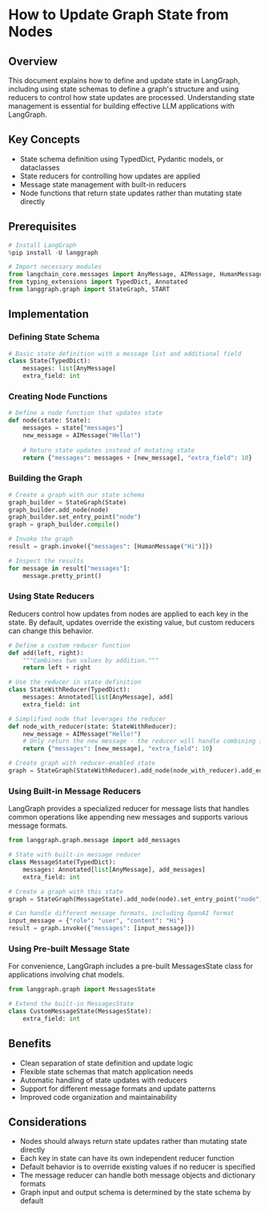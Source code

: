 # How to Update Graph State from Nodes

## Overview
This document explains how to define and update state in LangGraph, including using state schemas to define a graph's structure and using reducers to control how state updates are processed. Understanding state management is essential for building effective LLM applications with LangGraph.

## Key Concepts
- State schema definition using TypedDict, Pydantic models, or dataclasses
- State reducers for controlling how updates are applied
- Message state management with built-in reducers
- Node functions that return state updates rather than mutating state directly

## Prerequisites
```python
# Install LangGraph
%pip install -U langgraph

# Import necessary modules
from langchain_core.messages import AnyMessage, AIMessage, HumanMessage
from typing_extensions import TypedDict, Annotated
from langgraph.graph import StateGraph, START
```

## Implementation

### Defining State Schema
```python
# Basic state definition with a message list and additional field
class State(TypedDict):
    messages: list[AnyMessage]
    extra_field: int
```

### Creating Node Functions
```python
# Define a node function that updates state
def node(state: State):
    messages = state["messages"]
    new_message = AIMessage("Hello!")
    
    # Return state updates instead of mutating state
    return {"messages": messages + [new_message], "extra_field": 10}
```

### Building the Graph
```python
# Create a graph with our state schema
graph_builder = StateGraph(State)
graph_builder.add_node(node)
graph_builder.set_entry_point("node")
graph = graph_builder.compile()

# Invoke the graph
result = graph.invoke({"messages": [HumanMessage("Hi")]})

# Inspect the results
for message in result["messages"]:
    message.pretty_print()
```

### Using State Reducers
Reducers control how updates from nodes are applied to each key in the state. By default, updates override the existing value, but custom reducers can change this behavior.

```python
# Define a custom reducer function
def add(left, right):
    """Combines two values by addition."""
    return left + right

# Use the reducer in state definition
class StateWithReducer(TypedDict):
    messages: Annotated[list[AnyMessage], add]
    extra_field: int

# Simplified node that leverages the reducer
def node_with_reducer(state: StateWithReducer):
    new_message = AIMessage("Hello!")
    # Only return the new message - the reducer will handle combining it
    return {"messages": [new_message], "extra_field": 10}

# Create graph with reducer-enabled state
graph = StateGraph(StateWithReducer).add_node(node_with_reducer).add_edge(START, "node_with_reducer").compile()
```

### Using Built-in Message Reducers
LangGraph provides a specialized reducer for message lists that handles common operations like appending new messages and supports various message formats.

```python
from langgraph.graph.message import add_messages

# State with built-in message reducer
class MessageState(TypedDict):
    messages: Annotated[list[AnyMessage], add_messages]
    extra_field: int

# Create a graph with this state
graph = StateGraph(MessageState).add_node(node).set_entry_point("node").compile()

# Can handle different message formats, including OpenAI format
input_message = {"role": "user", "content": "Hi"}
result = graph.invoke({"messages": [input_message]})
```

### Using Pre-built Message State
For convenience, LangGraph includes a pre-built MessagesState class for applications involving chat models.

```python
from langgraph.graph import MessagesState

# Extend the built-in MessagesState
class CustomMessageState(MessagesState):
    extra_field: int
```

## Benefits
- Clean separation of state definition and update logic
- Flexible state schemas that match application needs
- Automatic handling of state updates with reducers
- Support for different message formats and update patterns
- Improved code organization and maintainability

## Considerations
- Nodes should always return state updates rather than mutating state directly
- Each key in state can have its own independent reducer function
- Default behavior is to override existing values if no reducer is specified
- The message reducer can handle both message objects and dictionary formats
- Graph input and output schema is determined by the state schema by default 